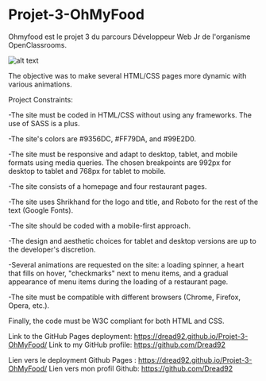 # Projet-3-OhMyFood
Ohmyfood est le projet 3 du parcours Développeur Web Jr de l'organisme OpenClassrooms.


![alt text](https://github.com/Dread92/Projet-3-OhMyFood/blob/main/visueldesktopmobile.png)



The objective was to make several HTML/CSS pages more dynamic with various animations.

Project Constraints:

-The site must be coded in HTML/CSS without using any frameworks. The use of SASS is a plus.

-The site's colors are #9356DC, #FF79DA, and #99E2D0.

-The site must be responsive and adapt to desktop, tablet, and mobile formats using media queries. The chosen breakpoints are 992px for desktop to tablet and 768px for tablet to mobile.

-The site consists of a homepage and four restaurant pages.

-The site uses Shrikhand for the logo and title, and Roboto for the rest of the text (Google Fonts).

-The site should be coded with a mobile-first approach.

-The design and aesthetic choices for tablet and desktop versions are up to the developer's discretion.

-Several animations are requested on the site: a loading spinner, a heart that fills on hover, "checkmarks" next to menu items, and a gradual appearance of menu items during the loading of a restaurant page.

-The site must be compatible with different browsers (Chrome, Firefox, Opera, etc.).

Finally, the code must be W3C compliant for both HTML and CSS.

Link to the GitHub Pages deployment: https://dread92.github.io/Projet-3-OhMyFood/
Link to my GitHub profile: https://github.com/Dread92

Lien vers le deployment Github Pages : https://dread92.github.io/Projet-3-OhMyFood/
Lien vers mon profil Github: https://github.com/Dread92
